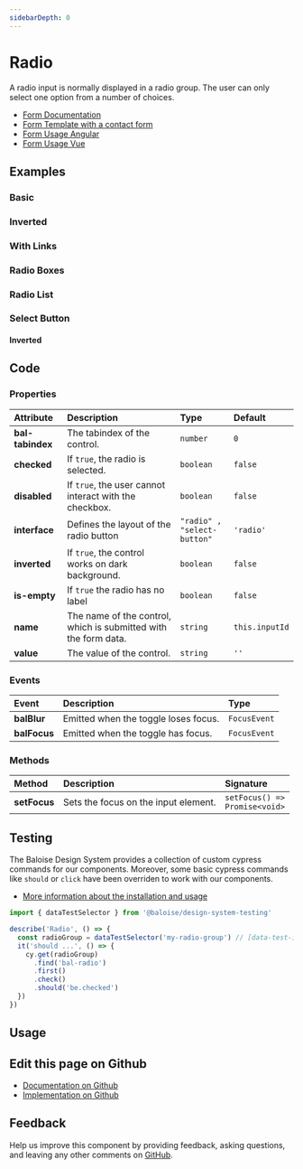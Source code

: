 ```yaml
---
sidebarDepth: 0
---
```


# Radio <Badge text="Two-way binding"/>


<!-- START: human documentation top -->

A radio input is normally displayed in a radio group. The user can only select one option from a number of choices.

- [Form Documentation](/components/foundation/form.html)
- [Form Template with a contact form](/components/templates/contact-form.html)
- [Form Usage Angular](/components/getting-started/angular/usage.html#form-validation)
- [Form Usage Vue](/components/getting-started/vue/usage.html#form-validation)

<!-- END: human documentation top -->

<ClientOnly><docs-component-tabs></docs-component-tabs></ClientOnly>


## Examples

### Basic

<ClientOnly><docs-demo-bal-radio-79></docs-demo-bal-radio-79></ClientOnly>


### Inverted

<ClientOnly><docs-demo-bal-radio-80></docs-demo-bal-radio-80></ClientOnly>


### With Links

<ClientOnly><docs-demo-bal-radio-81></docs-demo-bal-radio-81></ClientOnly>


### Radio Boxes

<ClientOnly><docs-demo-bal-radio-82></docs-demo-bal-radio-82></ClientOnly>


### Radio List

<ClientOnly><docs-demo-bal-radio-83></docs-demo-bal-radio-83></ClientOnly>


### Select Button

<ClientOnly><docs-demo-bal-radio-84></docs-demo-bal-radio-84></ClientOnly>


#### Inverted

<ClientOnly><docs-demo-bal-radio-85></docs-demo-bal-radio-85></ClientOnly>



## Code



### Properties


| Attribute        | Description                                                     | Type                                   | Default                   |
| :--------------- | :-------------------------------------------------------------- | :------------------------------------- | :------------------------ |
| **bal-tabindex** | The tabindex of the control.                                    | <code>number</code>                    | <code>0</code>            |
| **checked**      | If `true`, the radio is selected.                               | <code>boolean</code>                   | <code>false</code>        |
| **disabled**     | If `true`, the user cannot interact with the checkbox.          | <code>boolean</code>                   | <code>false</code>        |
| **interface**    | Defines the layout of the radio button                          | <code>"radio" , "select-button"</code> | <code>'radio'</code>      |
| **inverted**     | If `true`, the control works on dark background.                | <code>boolean</code>                   | <code>false</code>        |
| **is-empty**     | If `true` the radio has no label                                | <code>boolean</code>                   | <code>false</code>        |
| **name**         | The name of the control, which is submitted with the form data. | <code>string</code>                    | <code>this.inputId</code> |
| **value**        | The value of the control.                                       | <code>string</code>                    | <code>''</code>           |

### Events


| Event        | Description                          | Type                    |
| :----------- | :----------------------------------- | :---------------------- |
| **balBlur**  | Emitted when the toggle loses focus. | <code>FocusEvent</code> |
| **balFocus** | Emitted when the toggle has focus.   | <code>FocusEvent</code> |

### Methods


| Method       | Description                          | Signature                                            |
| :----------- | :----------------------------------- | :--------------------------------------------------- |
| **setFocus** | Sets the focus on the input element. | <code>setFocus() =&#62; Promise&#60;void&#62;</code> |

## Testing

The Baloise Design System provides a collection of custom cypress commands for our components. Moreover, some basic cypress commands like `should` or `click` have been overriden to work with our components.

- [More information about the installation and usage](/components/tooling/testing.html)

<!-- START: human documentation testing -->

```typescript
import { dataTestSelector } from '@baloise/design-system-testing'

describe('Radio', () => {
  const radioGroup = dataTestSelector('my-radio-group') // [data-test-id="my-radio-group"]
  it('should ...', () => {
    cy.get(radioGroup)
      .find('bal-radio')
      .first()
      .check()
      .should('be.checked')
  })
})
```

<!-- END: human documentation testing -->



## Usage

<!-- START: human documentation usage -->

<!-- END: human documentation usage -->



## Edit this page on Github

* [Documentation on Github](https://github.com/baloise/design-system/blob/master/docs/src/components/components/bal-radio.md)
* [Implementation on Github](https://github.com/baloise/design-system/blob/master/packages/components/src/components/bal-radio)

## Feedback

Help us improve this component by providing feedback, asking questions, and leaving any other comments on [GitHub](https://github.com/baloise/design-system/issues/new).


<ClientOnly>
  <docs-component-script tag="balRadio"></docs-component-script>
</ClientOnly>
